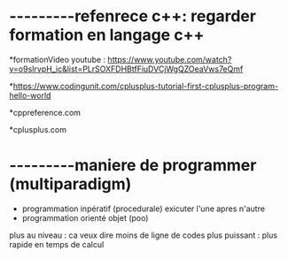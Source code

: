 
# ---------refenrece c++: regarder formation en langage c++
*formationVideo youtube : https://www.youtube.com/watch?v=o9sIrvpH_ic&list=PLrSOXFDHBtfFiuDVCjWgQZOeaVws7eQmf

*https://www.codingunit.com/cplusplus-tutorial-first-cplusplus-program-hello-world
 
*cppreference.com

*cplusplus.com

# ---------maniere de programmer (multiparadigm)

* programmation inpératif (procedurale) exicuter l'une apres n'autre
* programmation orienté objet (poo)



plus au niveau : ca veux dire moins de ligne de codes
plus puissant : plus rapide en temps de calcul





